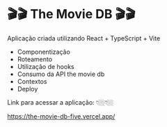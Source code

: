 # 🎬🎬 The Movie DB 🎬🎬

Aplicação criada utilizando React + TypeScript + Vite

- Componentização
- Roteamento
- Utilização de hooks
- Consumo da API the movie db
- Contextos
- Deploy

Link para acessar a aplicação: 👇🏼👇🏼

https://the-movie-db-five.vercel.app/
